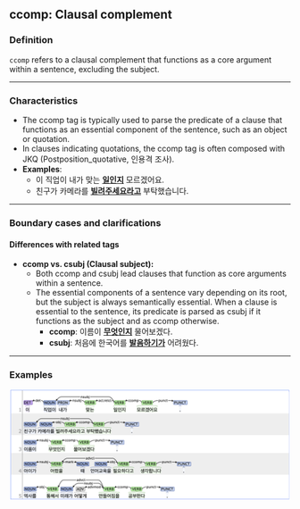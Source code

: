 ## ccomp: Clausal complement

### Definition
`ccomp` refers to a clausal complement that functions as a core argument within a sentence, excluding the subject.

---

### Characteristics
- The ccomp tag is typically used to parse the predicate of a clause that functions as an essential component of the sentence, such as an object or quotation.
- In clauses indicating quotations, the ccomp tag is often composed with JKQ (Postposition_quotative, 인용격 조사).
- **Examples**:
    - 이 직업이 내가 맞는 <ins>**일인지**</ins> 모르겠어요.
    - 친구가 카메라를 <ins>**빌려주세요라고**</ins> 부탁했습니다.

---

### Boundary cases and clarifications
#### Differences with related tags
- **ccomp vs. csubj (Clausal subject):**  
    - Both ccomp and csubj lead clauses that function as core arguments within a sentence.
    - The essential components of a sentence vary depending on its root, but the subject is always semantically essential. When a clause is essential to the sentence, its predicate is parsed as csubj if it functions as the subject and as ccomp otherwise.
        - **ccomp**: 이름이 <ins>**무엇인지**</ins> 물어보겠다.
        - **csubj**: 처음에 한국어를 <ins>**발음하기가**</ins> 어려웠다.

---

### Examples
![ccomp Example](ccomp.png)
